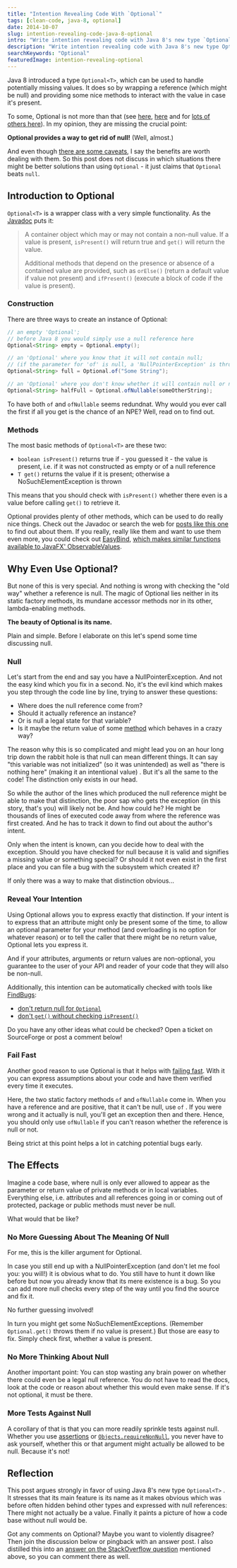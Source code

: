 ```yaml
---
title: "Intention Revealing Code With `Optional`"
tags: [clean-code, java-8, optional]
date: 2014-10-07
slug: intention-revealing-code-java-8-optional
intro: "Write intention revealing code with Java 8's new type `Optional` and prevent most NPEs. This is not optional!"
description: "Write intention revealing code with Java 8's new type Optional and prevent most NPEs. This is not optional!"
searchKeywords: "Optional"
featuredImage: intention-revealing-optional
---
```


Java 8 introduced a type `Optional<T>`, which can be used to handle potentially missing values.
It does so by wrapping a reference (which might be null) and providing some nice methods to interact with the value in case it's present.

To some, Optional is not more than that (see [here](http://huguesjohnson.com/programming/java/java8optional.html), [here](http://blog.jooq.org/2013/04/11/on-java-8s-introduction-of-optional/) and for [lots of others here](http://www.reddit.com/r/programming/duplicates/21kzy0/tired_of_null_pointer_exceptions_consider_using/)).
In my opinion, they are missing the crucial point:

**Optional provides a way to get rid of null!** (Well, almost.)

And even though [there are some caveats](http://blog.jooq.org/2014/03/28/java-8-friday-optional-will-remain-an-option-in-java/), I say the benefits are worth dealing with them.
So this post does not discuss in which situations there might be better solutions than using `Optional` - it just claims that `Optional` beats `null`.

## Introduction to Optional

`Optional<T>` is a wrapper class with a very simple functionality.
As the [Javadoc](http://docs.oracle.com/javase/8/docs/api/java/util/Optional.html) puts it:

> A container object which may or may not contain a non-null value.
> If a value is present, `isPresent()` will return true and `get()` will return the value.
>
> Additional methods that depend on the presence or absence of a contained value are provided, such as `orElse()` (return a default value if value not present) and `ifPresent()` (execute a block of code if the value is present).

### Construction

There are three ways to create an instance of Optional:

```java
// an empty 'Optional';
// before Java 8 you would simply use a null reference here
Optional<String> empty = Optional.empty();

// an 'Optional' where you know that it will not contain null;
// (if the parameter for 'of' is null, a 'NullPointerException' is thrown)
Optional<String> full = Optional.of("Some String");

// an 'Optional' where you don't know whether it will contain null or not
Optional<String> halfFull = Optional.ofNullable(someOtherString);
```

To have both `of` and `ofNullable` seems redundnat.
Why would you ever call the first if all you get is the chance of an NPE?
Well, read on to find out.

### Methods

The most basic methods of `Optional<T>` are these two:

-   `boolean isPresent()` returns true if - you guessed it - the value is present, i.e.
if it was not constructed as empty or of a null reference
-   `T get()` returns the value if it is present; otherwise a NoSuchElementException is thrown

This means that you should check with `isPresent()` whether there even is a value before calling `get()` to retrieve it.

Optional provides plenty of other methods, which can be used to do really nice things.
Check out the Javadoc or search the web for [posts like this one](http://www.nurkiewicz.com/2013/08/optional-in-java-8-cheat-sheet.html) to find out about them.
If you really, really like them and want to use them even more, you could check out [EasyBind](https://github.com/TomasMikula/EasyBind), [which makes similar functions available to JavaFX' ObservableValues](http://tomasmikula.github.io/blog/2014/03/26/monadic-operations-on-observablevalue.html).

## Why Even Use Optional?

But none of this is very special.
And nothing is wrong with checking the "old way" whether a reference is null.
The magic of Optional lies neither in its static factory methods, its mundane accessor methods nor in its other, lambda-enabling methods.

**The beauty of Optional is its name.**

Plain and simple.
Before I elaborate on this let's spend some time discussing null.

<contentimage slug="simply-explained-npe" options="narrow"></contentimage>

### Null

Let's start from the end and say you have a NullPointerException.
And not the easy kind which you fix in a second.
No, it's the evil kind which makes you step through the code line by line, trying to answer these questions:

-   Where does the null reference come from?
-   Should it actually reference an instance?
-   Or is null a legal state for that variable?
-   Is it maybe the return value of some [method](http://docs.oracle.com/javase/8/docs/api/java/util/Map.html#get-java.lang.Object-) which behaves in a crazy way?

The reason why this is so complicated and might lead you on an hour long trip down the rabbit hole is that null can mean different things.
It can say "this variable was not initialized" (so it was unintended) as well as "there is nothing here" (making it an intentional value) .
But it's all the same to the code!
The distinction only exists in our head.

So while the author of the lines which produced the null reference might be able to make that distinction, the poor sap who gets the exception (in this story, that's you) will likely not be.
And how could he?
He might be thousands of lines of executed code away from where the reference was first created.
And he has to track it down to find out about the author's intent.

Only when the intent is known, can you decide how to deal with the exception.
Should you have checked for null because it is valid and signifies a missing value or something special?
Or should it not even exist in the first place and you can file a bug with the subsystem which created it?

If only there was a way to make that distinction obvious...

### Reveal Your Intention

Using Optional allows you to express exactly that distinction.
If your intent is to express that an attribute might only be present some of the time, to allow an optional parameter for your method (and overloading is no option for whatever reason) or to tell the caller that there might be no return value, Optional lets you express it.

And if your attributes, arguments or return values are non-optional, you guarantee to the user of your API and reader of your code that they will also be non-null.

Additionally, this intention can be automatically checked with tools like [FindBugs](http://findbugs.sourceforge.net/):

-   [don't return null for `Optional`](http://sourceforge.net/p/findbugs/feature-requests/297/)
-   [don't `get()` without checking `isPresent()`](http://sourceforge.net/p/findbugs/feature-requests/302/)

Do you have any other ideas what could be checked?
Open a ticket on SourceForge or post a comment below!

### Fail Fast

Another good reason to use Optional is that it helps with [failing fast](http://en.wikipedia.org/wiki/Fail-fast).
With it you can express assumptions about your code and have them verified every time it executes.

Here, the two static factory methods `of` and `ofNullable` come in.
When you have a reference and are positive, that it can't be null, use `of` .
If you were wrong and it actually is null, you'll get an exception then and there.
Hence, you should only use `ofNullable` if you can't reason whether the reference is null or not.

Being strict at this point helps a lot in catching potential bugs early.

## The Effects

Imagine a code base, where null is only ever allowed to appear as the parameter or return value of private methods or in local variables.
Everything else, i.e.
attributes and all references going in or coming out of protected, package or public methods must never be null.

What would that be like?

### No More Guessing About The Meaning Of Null

For me, this is the killer argument for Optional.

In case you still end up with a NullPointerException (and don't let me fool you: you will!) it is obvious what to do.
You still have to hunt it down like before but now you already know that its mere existence is a bug.
So you can add more null checks every step of the way until you find the source and fix it.

No further guessing involved!

In turn you might get some NoSuchElementExceptions.
(Remember `Optional.get()` throws them if no value is present.) But those are easy to fix.
Simply check first, whether a value is present.

### No More Thinking About Null

Another important point: You can stop wasting any brain power on whether there could even be a legal null reference.
You do not have to read the docs, look at the code or reason about whether this would even make sense.
If it's not optional, it must be there.

### More Tests Against Null

A corollary of that is that you can more readily sprinkle tests against null.
Whether you use [assertions](http://docs.oracle.com/javase/8/docs/technotes/guides/language/assert.html) or [`Objects.requireNonNull`](http://docs.oracle.com/javase/8/docs/api/java/util/Objects.html#requireNonNull-T-java.lang.String-), you never have to ask yourself, whether this or that argument might actually be allowed to be null.
Because it's not!

## Reflection

This post argues strongly in favor of using Java 8's new type `Optional<T>` .
It stresses that its main feature is its name as it makes obvious which was before often hidden behind other types and expressed with null references: There might not actually be a value.
Finally it paints a picture of how a code base without null would be.

Got any comments on Optional?
Maybe you want to violently disagree?
Then join the discussion below or pingback with an answer post.
I also distilled this into an [answer on the StackOverflow question](http://stackoverflow.com/a/27071576/2525313) mentioned above, so you can comment there as well.
